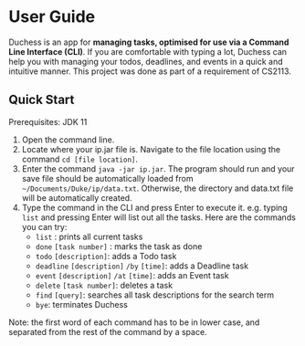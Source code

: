 # User Guide

Duchess is an app for **managing tasks, optimised for use via a Command Line Interface (CLI)**. If you are comfortable with typing a lot, Duchess can help you with managing your todos, deadlines, and events in a quick and intuitive manner. This project was done as part of a requirement of CS2113.
## Quick Start

Prerequisites: JDK 11

1. Open the command line.
1. Locate where your ip.jar file is. Navigate to the file location using the command `cd [file location]`.
1. Enter the command `java -jar ip.jar`. The program should run and your save file should be automatically loaded from `~/Documents/Duke/ip/data.txt`. Otherwise, the directory and data.txt file will be automatically created.
1. Type the command in the CLI and press Enter to execute it. 
e.g. typing `list` and pressing Enter will list out all the tasks. Here are the commands you can try:
    * `list` : prints all current tasks
    * `done` `[task number]` : marks the task as done
    * `todo` `[description]`: adds a Todo task
    * `deadline` `[description]` `/by` `[time]`: adds a Deadline task
    * `event` `[description]` `/at` `[time]`: adds an Event task
    * `delete` `[task number]`: deletes a task
    * `find` `[query]`: searches all task descriptions for the search term
    * `bye`: terminates Duchess
  
 Note: the first word of each command has to be in lower case, and separated from the rest of the command by a space.
